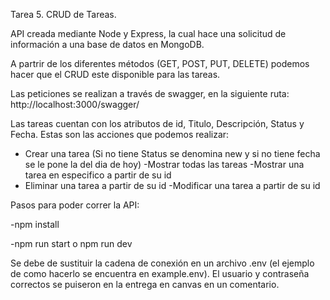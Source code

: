 Tarea 5. CRUD de Tareas.

API creada mediante Node y Express, la cual hace una solicitud de información a una base de datos en MongoDB.

A partrir de los diferentes métodos (GET, POST, PUT, DELETE) podemos hacer que el CRUD este disponible para las tareas.

Las peticiones se realizan a través de swagger, en la siguiente ruta:
http://localhost:3000/swagger/

Las tareas cuentan con los atributos de id, Titulo, Descripción, Status y Fecha. 
Estas son las acciones que podemos realizar: 
- Crear una tarea (Si no tiene Status se denomina new y si no tiene fecha se le pone la del dia de hoy)
-Mostrar todas las tareas
-Mostrar una tarea en especifico a partir de su id
- Eliminar una tarea a partir de su id
-Modificar una tarea a partir de su id

Pasos para poder correr la API:

-npm install

-npm run start o npm run dev

Se debe de sustituir la cadena de conexión en un archivo .env (el ejemplo de como hacerlo se encuentra en example.env). El usuario y contraseña correctos se puiseron en la entrega en canvas en un comentario.

